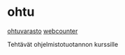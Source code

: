 # ohtu

[ohtuvarasto](https://github.com/jobatabs/ohtuvarasto)
[webcounter](https://github.com/jobatabs/webcounter)

Tehtävät ohjelmistotuotannon kurssille
